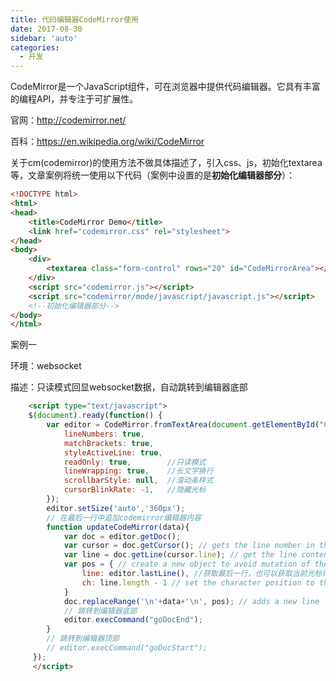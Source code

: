 ```yaml
---
title: 代码编辑器CodeMirror使用
date: 2017-08-30
sidebar: 'auto'
categories:
  - 开发
---
```


CodeMirror是一个JavaScript组件，可在浏览器中提供代码编辑器。它具有丰富的编程API，并专注于可扩展性。

官网：<http://codemirror.net/>

百科：<https://en.wikipedia.org/wiki/CodeMirror>

关于cm\(codemirror\)的使用方法不做具体描述了，引入css、js，初始化textarea等，文章案例将统一使用以下代码（案例中设置的是**初始化编辑器部分**）：

```html
<!DOCTYPE html>
<html>
<head>
	<title>CodeMirror Demo</title>
    <link href="codemirror.css" rel="stylesheet">
</head>
<body>
    <div>
        <textarea class="form-control" rows="20" id="CodeMirrorArea"></textarea>
    </div>
    <script src="codemirror.js"></script>
    <script src="codemirror/mode/javascript/javascript.js"></script>
    <!--初始化编辑器部分-->
</body>
</html>
```

案例一

环境：websocket

描述：只读模式回显websocket数据，自动跳转到编辑器底部

```html
    <script type="text/javascript">
    $(document).ready(function() {
        var editor = CodeMirror.fromTextArea(document.getElementById("CodeMirrorArea"), {
            lineNumbers: true,
            matchBrackets: true,
            styleActiveLine: true,
            readOnly: true,        //只读模式
            lineWrapping: true,    //长文字换行
            scrollbarStyle: null,  //滚动条样式
            cursorBlinkRate: -1,   //隐藏光标
        });
        editor.setSize('auto','360px');
        // 在最后一行中追加codemirror编辑器内容
        function updateCodeMirror(data){
            var doc = editor.getDoc();
            var cursor = doc.getCursor(); // gets the line number in the cursor position
            var line = doc.getLine(cursor.line); // get the line contents
            var pos = { // create a new object to avoid mutation of the original selection
                line: editor.lastLine(), //获取最后一行，也可以获取当前光标行：cursor.line
                ch: line.length - 1 // set the character position to the end of the line
            }
            doc.replaceRange('\n'+data+'\n', pos); // adds a new line
            // 跳转到编辑器底部
            editor.execCommand("goDocEnd");
        }
        // 跳转到编辑器顶部
        // editor.execCommand("goDocStart");
     });
     </script>
```
